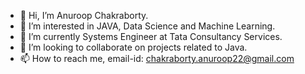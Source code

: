 - 👋 Hi, I’m Anuroop Chakraborty.
- 👀 I’m interested in JAVA, Data Science and Machine Learning.
- 🌱 I’m currently Systems Engineer at Tata Consultancy Services.
- 💞️ I’m looking to collaborate on projects related to Java.
- 📫 How to reach me, email-id: chakraborty.anuroop22@gmail.com

<!---
AnuroopChak/AnuroopChak is a ✨ special ✨ repository because its `README.md` (this file) appears on your GitHub profile.
You can click the Preview link to take a look at your changes.
--->
